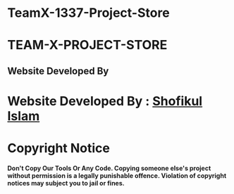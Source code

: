 # TeamX-1337-Project-Store
# TEAM-X-PROJECT-STORE
<h2>Website Developed By</h2>
<h1>Website Developed By : <a href="https://www.facebook.com/S80F9KU50"> Shofikul Islam </a></h1>

<h1>Copyright Notice</h1>
<h4>Don't Copy Our Tools Or Any Code. Copying someone else's project without permission is a legally punishable offence. Violation of copyright notices may subject you to jail or fines.</h4>


